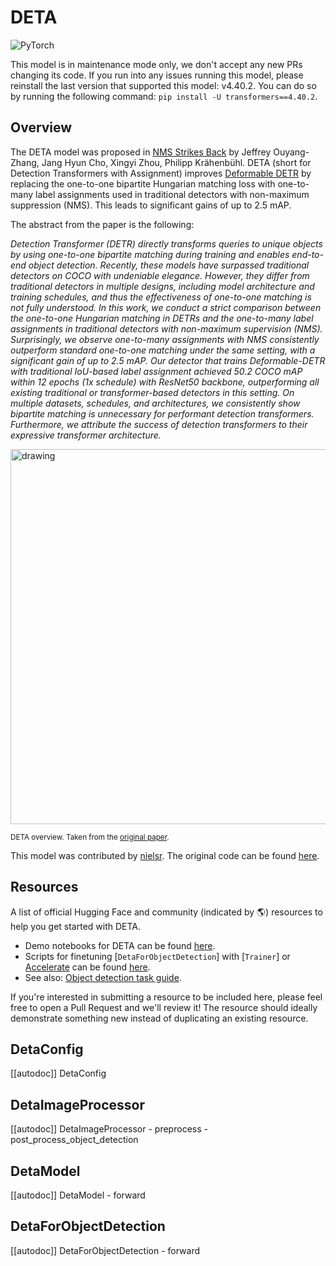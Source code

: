 <!--Copyright 2022 The HuggingFace Team. All rights reserved.

Licensed under the Apache License, Version 2.0 (the "License"); you may not use this file except in compliance with
the License. You may obtain a copy of the License at

http://www.apache.org/licenses/LICENSE-2.0

Unless required by applicable law or agreed to in writing, software distributed under the License is distributed on
an "AS IS" BASIS, WITHOUT WARRANTIES OR CONDITIONS OF ANY KIND, either express or implied. See the License for the
specific language governing permissions and limitations under the License.

⚠️ Note that this file is in Markdown but contain specific syntax for our doc-builder (similar to MDX) that may not be
rendered properly in your Markdown viewer.

-->

# DETA

<div class="flex flex-wrap space-x-1">
<img alt="PyTorch" src="https://img.shields.io/badge/PyTorch-DE3412?style=flat&logo=pytorch&logoColor=white">
</div>

<Tip warning={true}>

This model is in maintenance mode only, we don't accept any new PRs changing its code.
If you run into any issues running this model, please reinstall the last version that supported this model: v4.40.2.
You can do so by running the following command: `pip install -U transformers==4.40.2`.

</Tip>

## Overview

The DETA model was proposed in [NMS Strikes Back](https://huggingface.co/papers/2212.06137) by Jeffrey Ouyang-Zhang, Jang Hyun Cho, Xingyi Zhou, Philipp Krähenbühl.
DETA (short for Detection Transformers with Assignment) improves [Deformable DETR](deformable_detr) by replacing the one-to-one bipartite Hungarian matching loss
with one-to-many label assignments used in traditional detectors with non-maximum suppression (NMS). This leads to significant gains of up to 2.5 mAP.

The abstract from the paper is the following:

*Detection Transformer (DETR) directly transforms queries to unique objects by using one-to-one bipartite matching during training and enables end-to-end object detection. Recently, these models have surpassed traditional detectors on COCO with undeniable elegance. However, they differ from traditional detectors in multiple designs, including model architecture and training schedules, and thus the effectiveness of one-to-one matching is not fully understood. In this work, we conduct a strict comparison between the one-to-one Hungarian matching in DETRs and the one-to-many label assignments in traditional detectors with non-maximum supervision (NMS). Surprisingly, we observe one-to-many assignments with NMS consistently outperform standard one-to-one matching under the same setting, with a significant gain of up to 2.5 mAP. Our detector that trains Deformable-DETR with traditional IoU-based label assignment achieved 50.2 COCO mAP within 12 epochs (1x schedule) with ResNet50 backbone, outperforming all existing traditional or transformer-based detectors in this setting. On multiple datasets, schedules, and architectures, we consistently show bipartite matching is unnecessary for performant detection transformers. Furthermore, we attribute the success of detection transformers to their expressive transformer architecture.*

<img src="https://huggingface.co/datasets/huggingface/documentation-images/resolve/main/transformers/model_doc/deta_architecture.jpg"
alt="drawing" width="600"/>

<small> DETA overview. Taken from the <a href="https://huggingface.co/papers/2212.06137">original paper</a>. </small>

This model was contributed by [nielsr](https://huggingface.co/nielsr).
The original code can be found [here](https://github.com/jozhang97/DETA).

## Resources

A list of official Hugging Face and community (indicated by 🌎) resources to help you get started with DETA.

- Demo notebooks for DETA can be found [here](https://github.com/NielsRogge/Transformers-Tutorials/tree/master/DETA).
- Scripts for finetuning [`DetaForObjectDetection`] with [`Trainer`] or [Accelerate](https://huggingface.co/docs/accelerate/index) can be found [here](https://github.com/huggingface/transformers/tree/main/examples/pytorch/object-detection).
- See also: [Object detection task guide](../tasks/object_detection).

If you're interested in submitting a resource to be included here, please feel free to open a Pull Request and we'll review it! The resource should ideally demonstrate something new instead of duplicating an existing resource.

## DetaConfig

[[autodoc]] DetaConfig

## DetaImageProcessor

[[autodoc]] DetaImageProcessor
    - preprocess
    - post_process_object_detection

## DetaModel

[[autodoc]] DetaModel
    - forward

## DetaForObjectDetection

[[autodoc]] DetaForObjectDetection
    - forward
